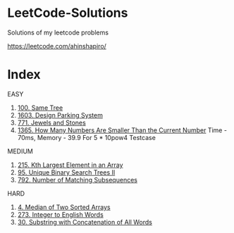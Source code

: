 # LeetCode-Solutions
Solutions of my leetcode problems

https://leetcode.com/ahinshapiro/

# Index
EASY
1. [100. Same Tree](https://github.com/ahinshapiro/LeetCode-Solutions/blob/main/SameTree.java)
2. [1603. Design Parking System](https://github.com/ahinshapiro/LeetCode-Solutions/blob/main/Design%20Parking%20System.java)
3. [771. Jewels and Stones](https://github.com/ahinshapiro/LeetCode-Solutions/blob/main/Jewels%20and%20Stones.java)
4. [1365. How Many Numbers Are Smaller Than the Current Number](https://github.com/ahinshapiro/LeetCode-Solutions/blob/main/How%20Many%20Numbers%20Are%20Smaller%20Than%20the%20Current%20Number.java) Time - 70ms, Memory - 39.9 For 5 * 10pow4 Testcase

MEDIUM
1. [215. Kth Largest Element in an Array](https://github.com/ahinshapiro/LeetCode-Solutions/blob/main/Kth%20Largest%20Element%20in%20an%20Array.java)
2. [95. Unique Binary Search Trees II](https://github.com/ahinshapiro/LeetCode-Solutions/blob/main/Unique%20Binary%20Search%20Trees%20II.java)
3. [792. Number of Matching Subsequences](https://github.com/ahinshapiro/LeetCode-Solutions/blob/main/Number%20of%20Matching%20Subsequences.java)

HARD
1. [4. Median of Two Sorted Arrays](https://github.com/ahinshapiro/LeetCode-Solutions/blob/main/Median%20of%20Two%20Sorted%20Arrays.java)
2. [273. Integer to English Words](https://github.com/ahinshapiro/LeetCode-Solutions/blob/main/Integer%20to%20English%20Words.java)
3. [30. Substring with Concatenation of All Words](https://github.com/ahinshapiro/LeetCode-Solutions/blob/main/Substring%20with%20Concatenation%20of%20All%20Words.java)
